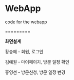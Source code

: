 # WebApp

code for the webapp

=========

**화면설계**

황승혜 - 회원, 로그인

김예원 - 마이페이지, 방문 일정 확인

홍영선 - 방문신청, 방문 일정 변경
